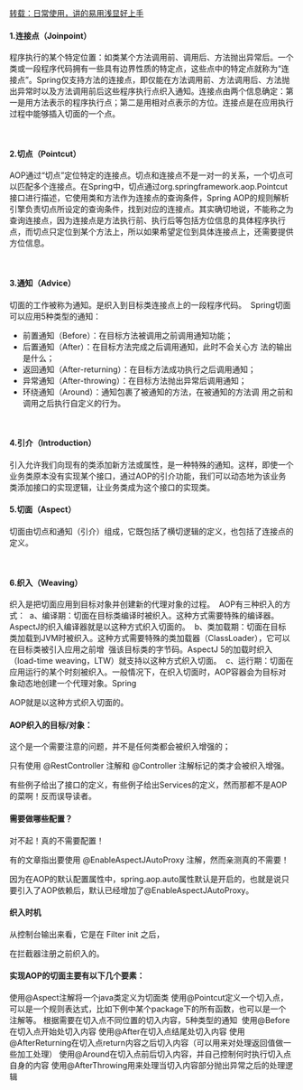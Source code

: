 [转载：日常使用，讲的易用浅显好上手](https://blog.csdn.net/testcs_dn/article/details/80325552)

#### 1.连接点（Joinpoint） 
程序执行的某个特定位置：如类某个方法调用前、调用后、方法抛出异常后。一个类或一段程序代码拥有一些具有边界性质的特定点，这些点中的特定点就称为“连接点”。Spring仅支持方法的连接点，即仅能在方法调用前、方法调用后、方法抛出异常时以及方法调用前后这些程序执行点织入通知。连接点由两个信息确定：第一是用方法表示的程序执行点；第二是用相对点表示的方位。连接点是在应用执行过程中能够插入切面的一个点。

 

#### 2.切点（Pointcut） 
AOP通过“切点”定位特定的连接点。切点和连接点不是一对一的关系，一个切点可以匹配多个连接点。在Spring中，切点通过org.springframework.aop.Pointcut接口进行描述，它使用类和方法作为连接点的查询条件，Spring AOP的规则解析引擎负责切点所设定的查询条件，找到对应的连接点。其实确切地说，不能称之为查询连接点，因为连接点是方法执行前、执行后等包括方位信息的具体程序执行点，而切点只定位到某个方法上，所以如果希望定位到具体连接点上，还需要提供方位信息。

 

#### 3.通知（Advice） 
切面的工作被称为通知。是织入到目标类连接点上的一段程序代码。 
Spring切面可以应用5种类型的通知： 
- 前置通知（Before）：在目标方法被调用之前调用通知功能； 
- 后置通知（After）：在目标方法完成之后调用通知，此时不会关心方 法的输出是什么； 
- 返回通知（After-returning）：在目标方法成功执行之后调用通知； 
- 异常通知（After-throwing）：在目标方法抛出异常后调用通知； 
- 环绕通知（Around）：通知包裹了被通知的方法，在被通知的方法调 用之前和调用之后执行自定义的行为。

 

#### 4.引介（Introduction） 
引入允许我们向现有的类添加新方法或属性，是一种特殊的通知。这样，即使一个业务类原本没有实现某个接口，通过AOP的引介功能，我们可以动态地为该业务类添加接口的实现逻辑，让业务类成为这个接口的实现类。

#### 5.切面（Aspect） 
切面由切点和通知（引介）组成，它既包括了横切逻辑的定义，也包括了连接点的定义。

 

#### 6.织入（Weaving） 
织入是把切面应用到目标对象并创建新的代理对象的过程。 
AOP有三种织入的方式： 
a、编译期：切面在目标类编译时被织入。这种方式需要特殊的编译器。AspectJ的织入编译器就是以这种方式织入切面的。 
b、类加载期：切面在目标类加载到JVM时被织入。这种方式需要特殊的类加载器（ClassLoader），它可以在目标类被引入应用之前增 
强该目标类的字节码。AspectJ 5的加载时织入（load-time weaving，LTW）就支持以这种方式织入切面。 
c、运行期：切面在应用运行的某个时刻被织入。一般情况下，在织入切面时，AOP容器会为目标对象动态地创建一个代理对象。Spring 

AOP就是以这种方式织入切面的。


#### AOP织入的目标/对象：

这个是一个需要注意的问题，并不是任何类都会被织入增强的；

只有使用 @RestController 注解和 @Controller 注解标记的类才会被织入增强。

有些例子给出了接口的定义，有些例子给出Services的定义，然而那都不是AOP的菜啊！反而误导读者。

#### 需要做哪些配置？

对不起！真的不需要配置！

有的文章指出要使用 @EnableAspectJAutoProxy 注解，然而亲测真的不需要！

因为在AOP的默认配置属性中，spring.aop.auto属性默认是开启的，也就是说只要引入了AOP依赖后，默认已经增加了@EnableAspectJAutoProxy。

#### 织入时机

从控制台输出来看，它是在 Filter init 之后，

在拦截器注册之前织入的。


#### 实现AOP的切面主要有以下几个要素：

使用@Aspect注解将一个java类定义为切面类
使用@Pointcut定义一个切入点，可以是一个规则表达式，比如下例中某个package下的所有函数，也可以是一个注解等。
根据需要在切入点不同位置的切入内容，5种类型的通知 
使用@Before在切入点开始处切入内容
使用@After在切入点结尾处切入内容
使用@AfterReturning在切入点return内容之后切入内容（可以用来对处理返回值做一些加工处理）
使用@Around在切入点前后切入内容，并自己控制何时执行切入点自身的内容
使用@AfterThrowing用来处理当切入内容部分抛出异常之后的处理逻辑
 